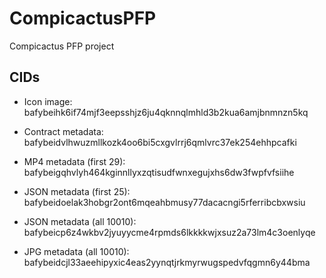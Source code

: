 # CompicactusPFP
Compicactus PFP project

## CIDs
- Icon image: bafybeihk6if74mjf3eepsshjz6ju4qknnqlmhld3b2kua6amjbnmnzn5kq

- Contract metadata: bafybeidvlhwuzmllkozk4oo6bi5cxgvlrrj6qmlvrc37ek254ehhpcafki

- MP4 metadata (first 29): bafybeigqhvlyh464kginnllyxzqtisudfwnxegujxhs6dw3fwpfvfsiihe

- JSON metadata (first 25): bafybeidoelak3hobgr2ont6mqeahbmusy77dacacngi5rferribcbxwsiu

- JSON metadata (all 10010): bafybeicp6z4wkbv2jyuyycme4rpmds6lkkkkwjxsuz2a73lm4c3oenlyqe

- JPG metadata (all 10010): bafybeidcjl33aeehipyxic4eas2yynqtjrkmyrwugspedvfqgmn6y44bma
